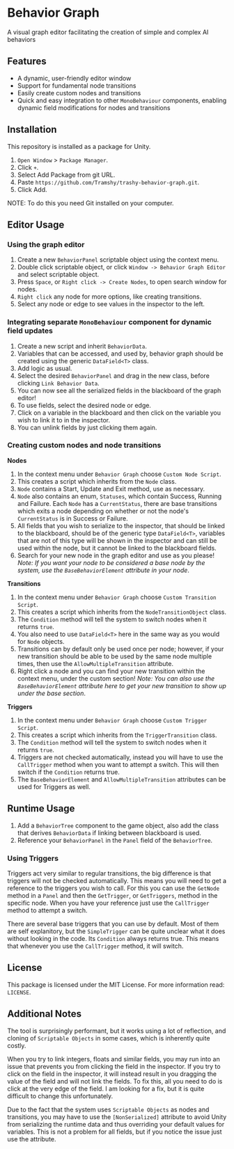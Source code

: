 # Behavior Graph
A visual graph editor facilitating the creation of simple and complex AI behaviors

## Features
* A dynamic, user-friendly editor window
* Support for fundamental node transitions
* Easily create custom nodes and transitions
* Quick and easy integration to other `MonoBehaviour` components, enabling dynamic field modifications for nodes and transitions

## Installation
This repository is installed as a package for Unity.
1. `Open Window` > `Package Manager`.
2. Click `+`.
3. Select Add Package from git URL.
4. Paste `https://github.com/Tramshy/trashy-behavior-graph.git`.
5. Click Add.

NOTE: To do this you need Git installed on your computer.

## Editor Usage
### Using the graph editor
1. Create a new `BehaviorPanel` scriptable object using the context menu.
2. Double click scriptable object, or click `Window -> Behavior Graph Editor` and select scriptable object.
3. Press `Space`, or `Right click -> Create Nodes`, to open search window for nodes.
4. `Right click` any node for more options, like creating transitions.
5. Select any node or edge to see values in the inspector to the left.
### Integrating separate `MonoBehaviour` component for dynamic field updates
1. Create a new script and inherit `BehaviorData`.
2. Variables that can be accessed, and used by, behavior graph should be created using the generic `DataField<T>` class.
3. Add logic as usual.
4. Select the desired `BehaviorPanel` and drag in the new class, before clicking `Link Behavior Data`.
5. You can now see all the serialized fields in the blackboard of the graph editor!
6. To use fields, select the desired node or edge.
7. Click on a variable in the blackboard and then click on the variable you wish to link it to in the inspector.
8. You can unlink fields by just clicking them again.
### Creating custom nodes and node transitions
**Nodes**
1. In the context menu under `Behavior Graph` choose `Custom Node Script`.
2. This creates a script which inherits from the `Node` class.
3. `Node` contains a Start, Update and Exit method, use as necessary.
4. `Node` also contains an enum, `Statuses`, which contain Success, Running and Failure. Each `Node` has a `CurrentStatus`, there are base transitions which exits a node depending on whether or not the node's `CurrentStatus` is in Success or Failure.
5. All fields that you wish to serialize to the inspector, that should be linked to the blackboard, should be of the generic type `DataField<T>`, variables that are not of this type will be shown in the inspector and can still be used within the node, but it cannot be linked to the blackboard fields.
6. Search for your new node in the graph editor and use as you please! *Note: If you want your node to be considered a base node by the system, use the `BaseBehaviorElement` attribute in your node*.

**Transitions**
1. In the context menu under `Behavior Graph` choose `Custom Transition Script`.
2. This creates a script which inherits from the `NodeTransitionObject` class.
3. The `Condition` method will tell the system to switch nodes when it returns `true`.
4. You also need to use `DataField<T>` here in the same way as you would for `Node` objects.
5. Transitions can by default only be used once per node; however, if your new transition should be able to be used by the same node multiple times, then use the `AllowMultipleTransition` attribute.
6. Right click a node and you can find your new transition within the context menu, under the custom section! *Note: You can also use the `BaseBehaviorElement` attribute here to get your new transition to show up under the base section*.

**Triggers**
1. In the context menu under `Behavior Graph` choose `Custom Trigger Script`.
2. This creates a script which inherits from the `TriggerTransition` class.
3. The `Condition` method will tell the system to switch nodes when it returns `true`.
4. Triggers are not checked automatically, instead you will have to use the `CallTrigger` method when you want to attempt a switch. This will then switch if the `Condition` returns true.
5. The `BaseBehaviorElement` and `AllowMultipleTransition` attributes can be used for Triggers as well.

## Runtime Usage
1. Add a `BehaviorTree` component to the game object, also add the class that derives `BehaviorData` if linking between blackboard is used.
2. Reference your `BehaviorPanel` in the `Panel` field of the `BehaviorTree`.

### Using Triggers
Triggers act very similar to regular transitions, the big difference is that triggers will not be checked automatically. This means you will need to get a reference to the triggers you wish to call. For this you can use the `GetNode` method in a `Panel` and then the `GetTrigger`, or `GetTriggers`, method in the specific node. When you have your reference just use the `CallTrigger` method to attempt a switch.

There are several base triggers that you can use by default. Most of them are self explanitory, but the `SimpleTrigger` can be quite unclear what it does without looking in the code. Its `Condition` always returns true. This means that whenever you use the `CallTrigger` method, it will switch.

## License
This package is licensed under the MIT License. For more information read: `LICENSE`.

## Additional Notes
The tool is surprisingly performant, but it works using a lot of reflection, and cloning of `Scriptable Objects` in some cases, which is inherently quite costly.

When you try to link integers, floats and similar fields, you may run into an issue that prevents you from clicking the field in the inspector. If you try to click on the field in the inspector, it will instead result in you dragging the value of the field and will not link the fields. To fix this, all you need to do is click at the very edge of the field. I am looking for a fix, but it is quite difficult to change this unfortunately. 

Due to the fact that the system uses `Scriptable Objects` as nodes and transitions, you may have to use the `[NonSerialized]` attribute to avoid Unity from serializing the runtime data and thus overriding your default values for variables. This is not a problem for all fields, but if you notice the issue just use the attribute.
